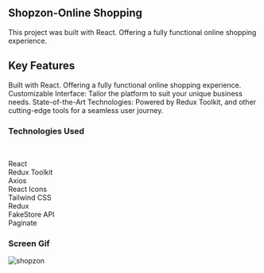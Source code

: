 
<h2>Shopzon-Online Shopping</h2>

This project was built with React. Offering a fully functional online shopping experience.

<h2>Key Features</h2>
Built with React. Offering a fully functional online shopping experience.
Customizable Interface: Tailor the platform to suit your unique business needs.
State-of-the-Art Technologies: Powered by Redux Toolkit, and other cutting-edge tools for a seamless user journey. </br>

<h3>Technologies Used</h3> </br>

React</br>
Redux Toolkit</br>
Axios</br>
React Icons</br>
Tailwind CSS</br>
Redux</br>
FakeStore API</br>
Paginate</br>

<h3>Screen Gif</h3> 

![shopzon](https://github.com/begpan/onlineShopping/assets/145170180/4354f9ae-9029-452d-a97f-a11eb05ec2e2)





